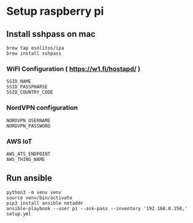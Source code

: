 # Setup raspberry pi

## Install sshpass on mac
```
brew tap esolitos/ipa
brew install sshpass
```

### WiFI Configuration ( https://w1.fi/hostapd/ )

```
SSID_NAME
SSID_PASSPHARSE
SSID_COUNTRY_CODE
```

### NordVPN configuration
```
NORDVPN_USERNAME
NORDVPN_PASSWORD
```

### AWS IoT
```
AWS_ATS_ENDPOINT
AWS_THING_NAME
```

## Run ansible
```
python3 -m venv venv
source venv/bin/activate
pip3 install ansible netaddr
ansible-playbook --user pi --ask-pass --inventory '192.168.0.150,' setup.yml
```
